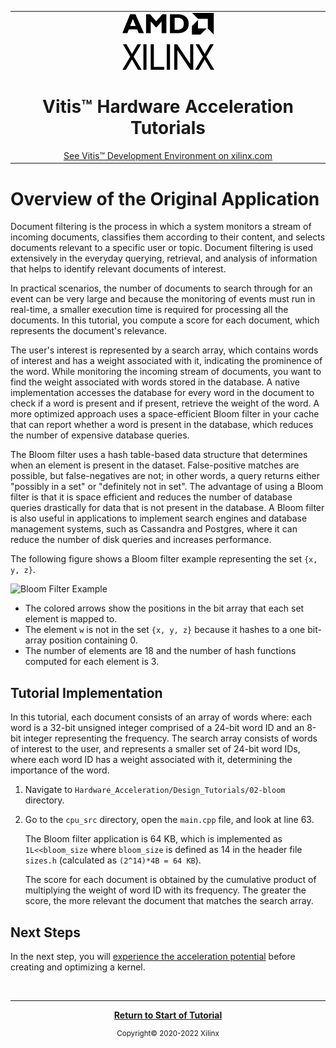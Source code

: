 <table class="sphinxhide" width="100%">
 <tr width="100%">
    <td align="center"><img src="https://raw.githubusercontent.com/Xilinx/Image-Collateral/main/xilinx-logo.png" width="30%"/><h1>Vitis™ Hardware Acceleration Tutorials</h1>
    <a href="https://www.xilinx.com/products/design-tools/vitis.html">See Vitis™ Development Environment on xilinx.com</a>
    </td>
 </tr>
</table>

# Overview of the Original Application

Document filtering is the process in which a system monitors a stream of incoming documents, classifies them according to their content, and selects documents relevant to a specific user or topic. Document filtering is used extensively in the everyday querying, retrieval, and analysis of information that helps to identify relevant documents of interest.

In practical scenarios, the number of documents to search through for an event can be very large and because the monitoring of events must run in real-time, a smaller execution time is required for processing all the documents. In this tutorial, you compute a score for each document, which represents the document's relevance.

The user's interest is represented by a search array, which contains words of interest and has a weight associated with it, indicating the prominence of the word. While monitoring the incoming stream of documents, you want to find the weight associated with words stored in the database. A native implementation accesses the database for every word in the document to check if a word is present and if present, retrieve the weight of the word. A more optimized approach uses a space-efficient Bloom filter in your cache that can report whether a word is present in the database, which reduces the number of expensive database queries.

The Bloom filter uses a hash table-based data structure that determines when an element is present in the dataset. False-positive matches are possible, but false-negatives are not; in other words, a query returns either "possibly in a set" or "definitely not in set". The advantage of using a Bloom filter is that it is space efficient and reduces the number of database queries drastically for data that is not present in the database. A Bloom filter is also useful in applications to implement search engines and database management systems, such as Cassandra and Postgres, where it can reduce the number of disk queries and increases performance.

The following figure shows a Bloom filter example representing the set `{x, y, z}`.

![Bloom Filter Example](./images/bloom.png)

* The colored arrows show the positions in the bit array that each set element is mapped to.
* The element `w` is not in the set `{x, y, z}` because it hashes to a one bit-array position containing 0.
* The number of elements are 18 and the number of hash functions computed for each element is 3.

## Tutorial Implementation

In this tutorial, each document consists of an array of words where: each word is a 32-bit unsigned integer comprised of a 24-bit word ID and an 8-bit integer representing the frequency. The search array consists of words of interest to the user, and represents a smaller set of 24-bit word IDs, where each word ID has a weight associated with it, determining the importance of the word.

1. Navigate to `Hardware_Acceleration/Design_Tutorials/02-bloom` directory.
2. Go to the `cpu_src` directory, open the `main.cpp` file, and look at line 63. 
  
    The Bloom filter application is 64 KB, which is implemented as `1L<<bloom_size` where `bloom_size` is defined as 14 in the header file `sizes.h` (calculated as `(2^14)*4B = 64 KB`).

    The score for each document is obtained by the cumulative product of multiplying the weight of word ID with its frequency. The greater the score, the more relevant the document that matches the search array.

## Next Steps

In the next step, you will [experience the acceleration potential](./2_experience-acceleration.md) before creating and optimizing a kernel.

<p align="center" class="sphinxhide"><b>
</b></p>
</br>
<hr/>
<p align="center" class="sphinxhide"><b><a href="./README.md">Return to Start of Tutorial</a></b></p>

<p align="center" class="sphinxhide"><sup>Copyright&copy; 2020-2022 Xilinx</sup></p>

